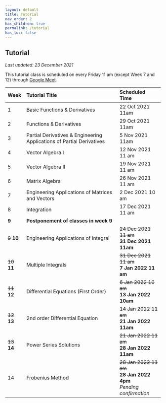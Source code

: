 ```yaml
---
layout: default
title: Tutorial
nav_order: 2
has_children: true
permalink: /tutorial
has_toc: false
---
```


## Tutorial

_Last updated: 23 December 2021_

This tutorial class is scheduled on every Friday 11 am (except Week 7 and 12) through [Google Meet](https://meet.google.com/drr-pjaw-aui).

| Week | Tutorial Title | Scheduled Time |
|:-----|:---------------|:---------------|
| 1 | Basic Functions & Derivatives | 22 Oct 2021 11am |
| 2 | Functions & Derivatives | 29 Oct 2021 11am |
| 3 | Partial Derivatives & Engineering Applications of Partial Derivatives | 5 Nov 2021 11am |
| 4 | Vector Algebra I | 12 Nov 2021 11 am |
| 5 | Vector Algebra II | 19 Nov 2021 11 am|
| 6 | Matrix Algebra | 26 Nov 2021 11 am |
| 7 | Engineering Applications of Matrices and Vectors | 2 Dec 2021 10 am |
| 8 | Integration | 17 Dec 2021 11 am |
| **9** | **Postponement of classes in week 9** | |
| ~~9~~ **10** | Engineering Applications of Integral | ~~24 Dec 2021 11 am~~ <br /> **31 Dec 2021 11am** |
| ~~10~~ **11** | Multiple Integrals | ~~31 Dec 2021 11 am~~ <br /> **7 Jan 2022 11 am** |
| ~~11~~ **12** | Differential Equations (First Order) | ~~6 Jan 2022 10 am~~ <br /> **13 Jan 2022 10am**  |
| ~~12~~ **13** | 2nd order Differential Equation | ~~14 Jan 2022 11 am~~ <br /> **21 Jan 2022 11am** |
| ~~13~~ **14** | Power Series Solutions | ~~21 Jan 2022 11 am~~ <br /> **28 Jan 2022 11am** |
| 14 | Frobenius Method | ~~28 Jan 2022 11 am~~ <br /> **28 Jan 2022 4pm** <br /> _Pending confirmation_ |
